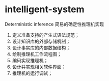 # intelligent-system
Deterministic inference 
简易的确定性推理机实现 

1. 定义准备支持的产生式语法规范；
2. 设计知识库的外部存储机制；
3. 设计事实库的内部数据结构；
4. 绘制推理机工作流程图；
5. 编码实现推理机；
6. 设计并实现相关软件界面；
7. 推理机的运行调试；
